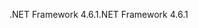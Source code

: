 <span data-ttu-id="faede-101">.NET Framework 4.6.1</span><span class="sxs-lookup"><span data-stu-id="faede-101">.NET Framework 4.6.1</span></span>